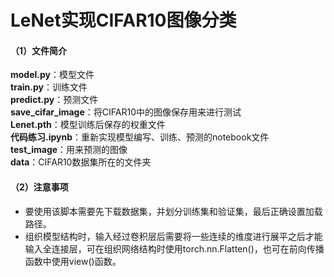 # LeNet实现CIFAR10图像分类
#### （1）文件简介
**model.py**：模型文件  
**train.py**：训练文件   
**predict.py**：预测文件  
**save_cifar_image**：将CIFAR10中的图像保存用来进行测试  
**Lenet.pth**：模型训练后保存的权重文件  
**代码练习.ipynb**：重新实现模型编写、训练、预测的notebook文件  
**test_image**：用来预测的图像  
**data**：CIFAR10数据集所在的文件夹  
#### （2）注意事项
- 要使用该脚本需要先下载数据集，并划分训练集和验证集，最后正确设置加载路径。  
- 组织模型结构时，输入经过卷积层后需要将一些连续的维度进行展平之后才能输入全连接层，可在组织网络结构时使用torch.nn.Flatten()，也可在前向传播函数中使用view()函数。
